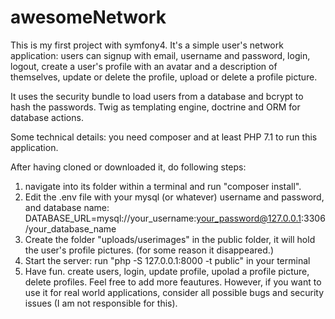 # awesomeNetwork
This is my first project with symfony4. It's a simple user's network application: 
users can signup with email, username and password,
login, logout, create a user's profile with an avatar and a description of themselves, update or delete the profile, 
upload or delete a profile picture.

It uses the security bundle to load users from a database and bcrypt to hash the passwords.
Twig as templating engine, doctrine and ORM for database actions.

Some technical details: you need composer and at least PHP 7.1 to run this application. 

After having cloned or downloaded it, do following steps:

1) navigate into its folder within a terminal and run "composer install".
2) Edit the .env file with your mysql (or whatever) username and password, and database name:        DATABASE_URL=mysql://your_username:your_password@127.0.0.1:3306/your_database_name
3) Create the folder "uploads/userimages" in the public folder, it will hold the user's profile pictures. (for some reason it disappeared.)
4) Start the server: run "php -S 127.0.0.1:8000 -t public" in your terminal
5) Have fun. create users, login, update profile, upolad a profile picture, delete profiles. 
Feel free to add more feautures.
However, if you want to use it for real world applications, consider all possible bugs and security issues (I am not responsible for this).

